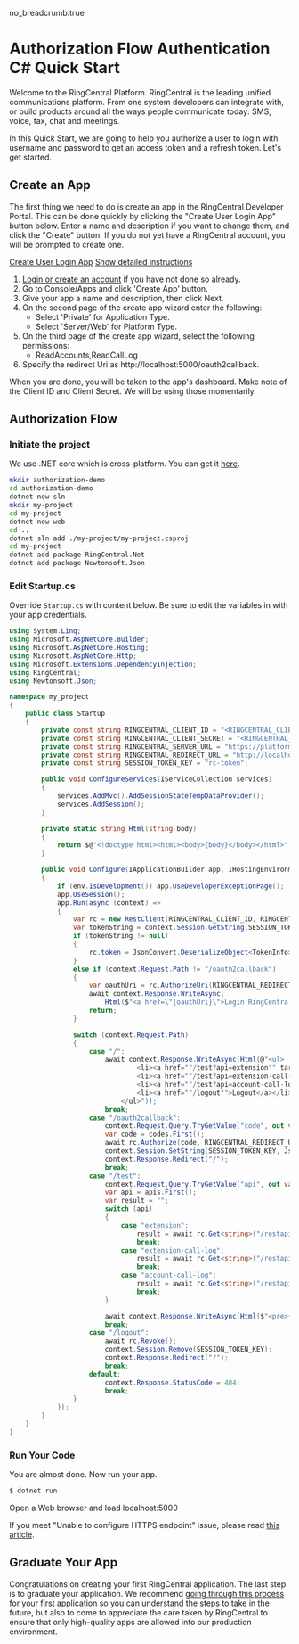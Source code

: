 no_breadcrumb:true

# Authorization Flow Authentication C# Quick Start

Welcome to the RingCentral Platform. RingCentral is the leading unified communications platform. From one system developers can integrate with, or build products around all the ways people communicate today: SMS, voice, fax, chat and meetings.

In this Quick Start, we are going to help you authorize a user to login with username and password to get an access token and a refresh token. Let's get started.


## Create an App

The first thing we need to do is create an app in the RingCentral Developer Portal. This can be done quickly by clicking the "Create User Login App" button below. Enter a name and description if you want to change them, and click the "Create" button. If you do not yet have a RingCentral account, you will be prompted to create one.

<a target="_new" href="https://developer.ringcentral.com/new-app?name=Authorization+Flow+Quick+Start+App&desc=A+simple+app+to+demo+authorizing+user+on+RingCentral&public=false&type=ServerWeb&carriers=7710,7310,3420&permissions=ReadAccounts,ReadCallLog&redirectUri=http://localhost:5000/oauth2callback" class="btn btn-primary">Create User Login App</a>
<a class="btn-link btn-collapse" data-toggle="collapse" href="#create-app-instructions" role="button" aria-expanded="false" aria-controls="create-app-instructions">Show detailed instructions</a>

<div class="collapse" id="create-app-instructions">
<ol>
<li><a href="https://developer.ringcentral.com/login.html#/">Login or create an account</a> if you have not done so already.</li>
<li>Go to Console/Apps and click 'Create App' button.</li>
<li>Give your app a name and description, then click Next.</li>
<li>On the second page of the create app wizard enter the following:
  <ul>
  <li>Select 'Private' for Application Type.</li>
  <li>Select 'Server/Web' for Platform Type.</li>
  </ul>
  </li>
<li>On the third page of the create app wizard, select the following permissions:
  <ul>
    <li>ReadAccounts,ReadCallLog</li>
  </ul>
  </li>
<li>Specify the redirect Uri as http://localhost:5000/oauth2callback.</li>
</ol>
</div>

When you are done, you will be taken to the app's dashboard. Make note of the Client ID and Client Secret. We will be using those momentarily.


## Authorization Flow

### Initiate the project

We use .NET core which is cross-platform. You can get it [here](https://dotnet.microsoft.com/download).

```bash
mkdir authorization-demo
cd authorization-demo
dotnet new sln
mkdir my-project
cd my-project
dotnet new web
cd ..
dotnet sln add ./my-project/my-project.csproj
cd my-project
dotnet add package RingCentral.Net
dotnet add package Newtonsoft.Json
```


### Edit Startup.cs

Override `Startup.cs` with content below. Be sure to edit the variables in <ALL CAPS> with your app credentials.

```cs
using System.Linq;
using Microsoft.AspNetCore.Builder;
using Microsoft.AspNetCore.Hosting;
using Microsoft.AspNetCore.Http;
using Microsoft.Extensions.DependencyInjection;
using RingCentral;
using Newtonsoft.Json;

namespace my_project
{
    public class Startup
    {
        private const string RINGCENTRAL_CLIENT_ID = "<RINGCENTRAL_CLIENT_ID>";
        private const string RINGCENTRAL_CLIENT_SECRET = "<RINGCENTRAL_CLIENT_SECRET>";
        private const string RINGCENTRAL_SERVER_URL = "https://platform.devtest.ringcentral.com";
        private const string RINGCENTRAL_REDIRECT_URL = "http://localhost:5000/oauth2callback";
        private const string SESSION_TOKEN_KEY = "rc-token";

        public void ConfigureServices(IServiceCollection services)
        {
            services.AddMvc().AddSessionStateTempDataProvider();
            services.AddSession();
        }

        private static string Html(string body)
        {
            return $@"<!doctype html><html><body>{body}</body></html>";
        }

        public void Configure(IApplicationBuilder app, IHostingEnvironment env)
        {
            if (env.IsDevelopment()) app.UseDeveloperExceptionPage();
            app.UseSession();
            app.Run(async (context) =>
            {
                var rc = new RestClient(RINGCENTRAL_CLIENT_ID, RINGCENTRAL_CLIENT_SECRET, RINGCENTRAL_SERVER_URL);
                var tokenString = context.Session.GetString(SESSION_TOKEN_KEY);
                if (tokenString != null)
                {
                    rc.token = JsonConvert.DeserializeObject<TokenInfo>(tokenString);
                }
                else if (context.Request.Path != "/oauth2callback")
                {
                    var oauthUri = rc.AuthorizeUri(RINGCENTRAL_REDIRECT_URL);
                    await context.Response.WriteAsync(
                        Html($"<a href=\"{oauthUri}\">Login RingCentral Account</a>"));
                    return;
                }

                switch (context.Request.Path)
                {
                    case "/":
                        await context.Response.WriteAsync(Html(@"<ul>
                                <li><a href=""/test?api=extension"" target=""_blank"">Read Extension Info</a></li>
                                <li><a href=""/test?api=extension-call-log"" target=""_blank"">Read Extension Call Log</a></li>
                                <li><a href=""/test?api=account-call-log"" target=""_blank"">Read Account Call Log</a></li>
                                <li><a href=""/logout"">Logout</a></li>
                            </ul>"));
                        break;
                    case "/oauth2callback":
                        context.Request.Query.TryGetValue("code", out var codes);
                        var code = codes.First();
                        await rc.Authorize(code, RINGCENTRAL_REDIRECT_URL);
                        context.Session.SetString(SESSION_TOKEN_KEY, JsonConvert.SerializeObject(rc.token));
                        context.Response.Redirect("/");
                        break;
                    case "/test":
                        context.Request.Query.TryGetValue("api", out var apis);
                        var api = apis.First();
                        var result = "";
                        switch (api)
                        {
                            case "extension":
                                result = await rc.Get<string>("/restapi/v1.0/account/~/extension");
                                break;
                            case "extension-call-log":
                                result = await rc.Get<string>("/restapi/v1.0/account/~/extension/~/call-log");
                                break;
                            case "account-call-log":
                                result = await rc.Get<string>("/restapi/v1.0/account/~/call-log");
                                break;
                        }

                        await context.Response.WriteAsync(Html($"<pre>{result}</pre>"));
                        break;
                    case "/logout":
                        await rc.Revoke();
                        context.Session.Remove(SESSION_TOKEN_KEY);
                        context.Response.Redirect("/");
                        break;
                    default:
                        context.Response.StatusCode = 404;
                        break;
                }
            });
        }
    }
}
```

### Run Your Code

You are almost done. Now run your app.

```bash
$ dotnet run
```

Open a Web browser and load localhost:5000

If you meet "Unable to configure HTTPS endpoint" issue, please read [this article](http://www.waynethompson.com.au/blog/dotnet-dev-certs-https/).


## Graduate Your App

Congratulations on creating your first RingCentral application. The last step is to graduate your application. We recommend [going through this process](../../../../basics/production) for your first application so you can understand the steps to take in the future, but also to come to appreciate the care taken by RingCentral to ensure that only high-quality apps are allowed into our production environment.
